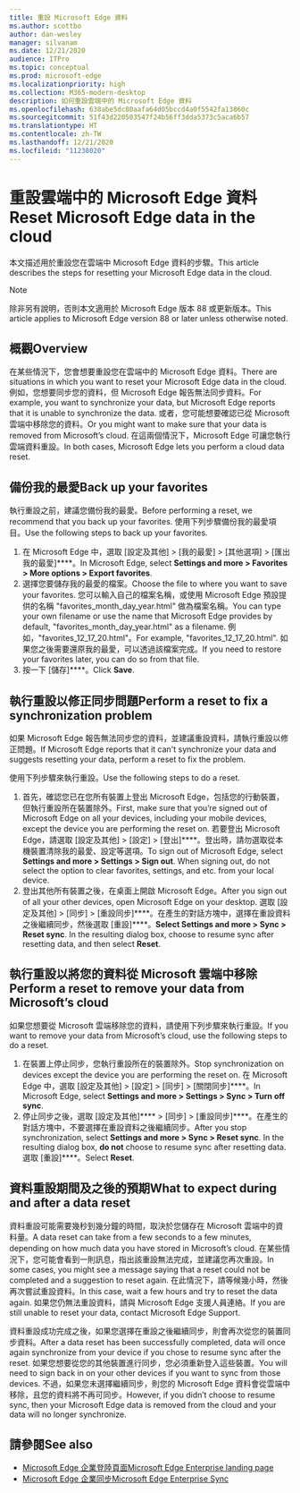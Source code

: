 ```yaml
---
title: 重設 Microsoft Edge 資料
ms.author: scottbo
author: dan-wesley
manager: silvanam
ms.date: 12/21/2020
audience: ITPro
ms.topic: conceptual
ms.prod: microsoft-edge
ms.localizationpriority: high
ms.collection: M365-modern-desktop
description: 如何重設雲端中的 Microsoft Edge 資料
ms.openlocfilehash: 638abe5dc80aafa64d05bccd4a0f5542fa13860c
ms.sourcegitcommit: 51f43d220503547f24b56ff3dda5373c5aca6b57
ms.translationtype: HT
ms.contentlocale: zh-TW
ms.lasthandoff: 12/21/2020
ms.locfileid: "11238020"
---
```

# <span data-ttu-id="c3fc9-103">重設雲端中的 Microsoft Edge 資料</span><span class="sxs-lookup"><span data-stu-id="c3fc9-103">Reset Microsoft Edge data in the cloud</span></span>

<span data-ttu-id="c3fc9-104">本文描述用於重設您在雲端中 Microsoft Edge 資料的步驟。</span><span class="sxs-lookup"><span data-stu-id="c3fc9-104">This article describes the steps for resetting your Microsoft Edge data in the cloud.</span></span>

> [!NOTE]
> <span data-ttu-id="c3fc9-105">除非另有說明，否則本文適用於 Microsoft Edge 版本 88 或更新版本。</span><span class="sxs-lookup"><span data-stu-id="c3fc9-105">This article applies to Microsoft Edge version 88 or later unless otherwise noted.</span></span>

## <span data-ttu-id="c3fc9-106">概觀</span><span class="sxs-lookup"><span data-stu-id="c3fc9-106">Overview</span></span>

<span data-ttu-id="c3fc9-107">在某些情況下，您會想要重設您在雲端中的 Microsoft Edge 資料。</span><span class="sxs-lookup"><span data-stu-id="c3fc9-107">There are situations in which you want to reset your Microsoft Edge data in the cloud.</span></span> <span data-ttu-id="c3fc9-108">例如，您想要同步您的資料，但 Microsoft Edge 報告無法同步資料。</span><span class="sxs-lookup"><span data-stu-id="c3fc9-108">For example,  you want to synchronize your data, but Microsoft Edge reports that it is unable to synchronize the data.</span></span> <span data-ttu-id="c3fc9-109">或者，您可能想要確認已從 Microsoft 雲端中移除您的資料。</span><span class="sxs-lookup"><span data-stu-id="c3fc9-109">Or you might want to make sure that your data is removed from Microsoft’s cloud.</span></span> <span data-ttu-id="c3fc9-110">在這兩個情況下，Microsoft Edge 可讓您執行雲端資料重設。</span><span class="sxs-lookup"><span data-stu-id="c3fc9-110">In both cases, Microsoft Edge lets you perform a cloud data reset.</span></span>

## <span data-ttu-id="c3fc9-111">備份我的最愛</span><span class="sxs-lookup"><span data-stu-id="c3fc9-111">Back up your favorites</span></span>

<span data-ttu-id="c3fc9-112">執行重設之前，建議您備份我的最愛。</span><span class="sxs-lookup"><span data-stu-id="c3fc9-112">Before performing a reset, we recommend that you back up your favorites.</span></span> <span data-ttu-id="c3fc9-113">使用下列步驟備份我的最愛項目。</span><span class="sxs-lookup"><span data-stu-id="c3fc9-113">Use the following steps to back up your favorites.</span></span>

1. <span data-ttu-id="c3fc9-114">在 Microsoft Edge 中，選取 [設定及其他] > [我的最愛] > [其他選項] > [匯出我的最愛]\*\*\*\*。</span><span class="sxs-lookup"><span data-stu-id="c3fc9-114">In Microsoft Edge, select **Settings and more > Favorites > More options > Export favorites**.</span></span>
2. <span data-ttu-id="c3fc9-115">選擇您要儲存我的最愛的檔案。</span><span class="sxs-lookup"><span data-stu-id="c3fc9-115">Choose the file to where you want to save your favorites.</span></span> <span data-ttu-id="c3fc9-116">您可以輸入自己的檔案名稱，或使用 Microsoft Edge 預設提供的名稱 "favorites_month_day_year.html" 做為檔案名稱。</span><span class="sxs-lookup"><span data-stu-id="c3fc9-116">You can type your own filename or use the name that Microsoft Edge provides by default,  "favorites_month_day_year.html" as a filename.</span></span> <span data-ttu-id="c3fc9-117">例如，"favorites_12_17_20.html"。</span><span class="sxs-lookup"><span data-stu-id="c3fc9-117">For example, "favorites_12_17_20.html".</span></span> <span data-ttu-id="c3fc9-118">如果您之後需要還原我的最愛，可以透過該檔案完成。</span><span class="sxs-lookup"><span data-stu-id="c3fc9-118">If you need to restore your favorites later, you can do so from that file.</span></span>
3. <span data-ttu-id="c3fc9-119">按一下 [儲存]\*\*\*\*。</span><span class="sxs-lookup"><span data-stu-id="c3fc9-119">Click **Save**.</span></span>

## <span data-ttu-id="c3fc9-120">執行重設以修正同步問題</span><span class="sxs-lookup"><span data-stu-id="c3fc9-120">Perform a reset to fix a synchronization problem</span></span>

<span data-ttu-id="c3fc9-121">如果 Microsoft Edge 報告無法同步您的資料，並建議重設資料，請執行重設以修正問題。</span><span class="sxs-lookup"><span data-stu-id="c3fc9-121">If Microsoft Edge reports that it can't synchronize your data and suggests resetting your data, perform a reset to fix the problem.</span></span>

<span data-ttu-id="c3fc9-122">使用下列步驟來執行重設。</span><span class="sxs-lookup"><span data-stu-id="c3fc9-122">Use the following steps to do a reset.</span></span>

1. <span data-ttu-id="c3fc9-123">首先，確認您已在您所有裝置上登出 Microsoft Edge，包括您的行動裝置，但執行重設所在裝置除外。</span><span class="sxs-lookup"><span data-stu-id="c3fc9-123">First, make sure that you’re signed out of Microsoft Edge on all your devices, including your mobile devices, except the device you are performing the reset on.</span></span> <span data-ttu-id="c3fc9-124">若要登出 Microsoft Edge，請選取 [設定及其他] > [設定] > [登出]\*\*\*\*。登出時，請勿選取從本機裝置清除我的最愛、設定等選項。</span><span class="sxs-lookup"><span data-stu-id="c3fc9-124">To sign out of Microsoft Edge, select **Settings and more > Settings > Sign out**. When signing out, do not select the option to clear favorites, settings, and etc. from your local device.</span></span>
2. <span data-ttu-id="c3fc9-125">登出其他所有裝置之後，在桌面上開啟 Microsoft Edge。</span><span class="sxs-lookup"><span data-stu-id="c3fc9-125">After you sign out of all your other devices, open Microsoft Edge on your desktop.</span></span> <span data-ttu-id="c3fc9-126">選取 [設定及其他] > [同步] > [重設同步]\*\*\*\*。在產生的對話方塊中，選擇在重設資料之後繼續同步，然後選取 [重設]\*\*\*\*。</span><span class="sxs-lookup"><span data-stu-id="c3fc9-126">**Select Settings and more > Sync > Reset sync**. In the resulting dialog box, choose to resume sync after resetting data, and then select **Reset**.</span></span>

## <span data-ttu-id="c3fc9-127">執行重設以將您的資料從 Microsoft 雲端中移除</span><span class="sxs-lookup"><span data-stu-id="c3fc9-127">Perform a reset to remove your data from Microsoft’s cloud</span></span>

<span data-ttu-id="c3fc9-128">如果您想要從 Microsoft 雲端移除您的資料，請使用下列步驟來執行重設。</span><span class="sxs-lookup"><span data-stu-id="c3fc9-128">If you want to remove your data from Microsoft’s cloud, use the following steps to do a reset.</span></span>

1. <span data-ttu-id="c3fc9-129">在裝置上停止同步，您執行重設所在的裝置除外。</span><span class="sxs-lookup"><span data-stu-id="c3fc9-129">Stop synchronization on devices except the device you are performing the reset on.</span></span>  <span data-ttu-id="c3fc9-130">在 Microsoft Edge 中，選取 [設定及其他] > [設定] > [同步] > [關閉同步]\*\*\*\*。</span><span class="sxs-lookup"><span data-stu-id="c3fc9-130">In Microsoft Edge, select **Settings and more > Settings > Sync > Turn off sync**.</span></span>  
2. <span data-ttu-id="c3fc9-131">停止同步之後，選取 [設定及其他]\*\*\*\* > [同步] > [重設同步]\*\*\*\*。在產生的對話方塊中，不要選擇在重設資料之後繼續同步。</span><span class="sxs-lookup"><span data-stu-id="c3fc9-131">After you stop synchronization, select **Settings and more > Sync > Reset sync**. In the resulting dialog box, **do not** choose to resume sync after resetting data.</span></span> <span data-ttu-id="c3fc9-132">選取 [重設]\*\*\*\*。</span><span class="sxs-lookup"><span data-stu-id="c3fc9-132">Select **Reset**.</span></span>

## <span data-ttu-id="c3fc9-133">資料重設期間及之後的預期</span><span class="sxs-lookup"><span data-stu-id="c3fc9-133">What to expect during and after a data reset</span></span>

<span data-ttu-id="c3fc9-134">資料重設可能需要幾秒到幾分鐘的時間，取決於您儲存在 Microsoft 雲端中的資料量。</span><span class="sxs-lookup"><span data-stu-id="c3fc9-134">A data reset can take from a few seconds to a few minutes, depending on how much data you have stored in Microsoft’s cloud.</span></span> <span data-ttu-id="c3fc9-135">在某些情況下，您可能會看到一則訊息，指出該重設無法完成，並建議您再次重設。</span><span class="sxs-lookup"><span data-stu-id="c3fc9-135">In some cases, you might see a message saying that a reset could not be completed and a suggestion to reset again.</span></span> <span data-ttu-id="c3fc9-136">在此情況下，請等候幾小時，然後再次嘗試重設資料。</span><span class="sxs-lookup"><span data-stu-id="c3fc9-136">In this case, wait a few hours and try to reset the data again.</span></span> <span data-ttu-id="c3fc9-137">如果您仍無法重設資料，請與 Microsoft Edge 支援人員連絡。</span><span class="sxs-lookup"><span data-stu-id="c3fc9-137">If you are still unable to reset your data, contact Microsoft Edge Support.</span></span>

<span data-ttu-id="c3fc9-138">資料重設成功完成之後，如果您選擇在重設之後繼續同步，則會再次從您的裝置同步資料。</span><span class="sxs-lookup"><span data-stu-id="c3fc9-138">After a data reset has been successfully completed, data will once again synchronize from your device if you chose to resume sync after the reset.</span></span> <span data-ttu-id="c3fc9-139">如果您想要從您的其他裝置進行同步，您必須重新登入這些裝置。</span><span class="sxs-lookup"><span data-stu-id="c3fc9-139">You will need to sign back in on your other devices if you want to sync from those devices.</span></span> <span data-ttu-id="c3fc9-140">不過，如果您未選擇繼續同步，則您的 Microsoft Edge 資料會從雲端中移除，且您的資料將不再可同步。</span><span class="sxs-lookup"><span data-stu-id="c3fc9-140">However, if you didn’t choose to resume sync, then your Microsoft Edge data is removed from the cloud and your data will no longer synchronize.</span></span>

## <span data-ttu-id="c3fc9-141">請參閱</span><span class="sxs-lookup"><span data-stu-id="c3fc9-141">See also</span></span>

- [<span data-ttu-id="c3fc9-142">Microsoft Edge 企業登陸頁面</span><span class="sxs-lookup"><span data-stu-id="c3fc9-142">Microsoft Edge Enterprise landing page</span></span>](https://aka.ms/EdgeEnterprise)
- [<span data-ttu-id="c3fc9-143">Microsoft Edge 企業同步</span><span class="sxs-lookup"><span data-stu-id="c3fc9-143">Microsoft Edge Enterprise Sync</span></span>](microsoft-edge-enterprise-sync.md)